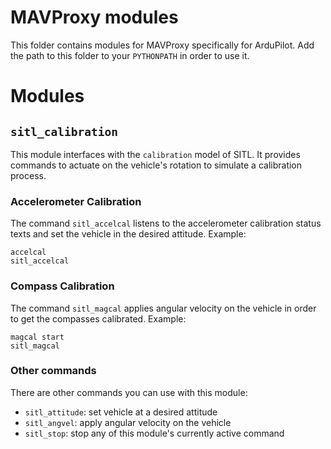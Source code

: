 # MAVProxy modules #

This folder contains modules for MAVProxy specifically for ArduPilot. Add the
path to this folder to your `PYTHONPATH` in order to use it.

# Modules #

## `sitl_calibration` ##
This module interfaces with the `calibration` model of SITL. It provides
commands to actuate on the vehicle's rotation to simulate a calibration
process.

### Accelerometer Calibration ###
The command `sitl_accelcal` listens to the accelerometer calibration status
texts and set the vehicle in the desired attitude. Example:
```
accelcal
sitl_accelcal
```

### Compass Calibration ###
The command `sitl_magcal` applies angular velocity on the vehicle in order to
get the compasses calibrated. Example:
```
magcal start
sitl_magcal
```

### Other commands ###
There are other commands you can use with this module:
 - `sitl_attitude`: set vehicle at a desired attitude
 - `sitl_angvel`: apply angular velocity on the vehicle
 - `sitl_stop`: stop any of this module's currently active command
